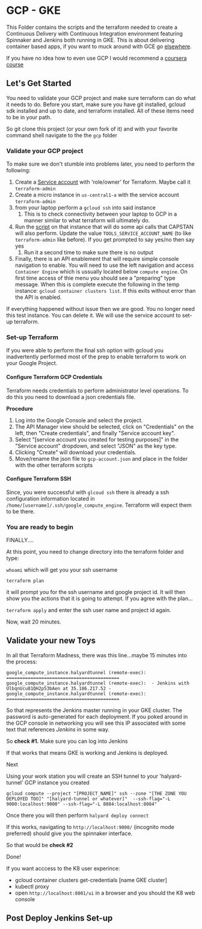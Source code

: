 # GCP - GKE

This Folder contains the scripts and the terraform needed to create a Continuous Delivery with Continuous Integration environment featuring  Spinnaker and Jenkins both running in GKE. This is about delivering container based apps, if you want to muck around with GCE go [elsewhere](https://github.com/GoogleCloudPlatform/spinnaker-deploymentmanager).  

If you have no idea how to even use GCP I would recommend a [coursera course](https://www.coursera.org/learn/gcp-infrastructure-foundation)

## Let's Get Started

You need to validate your GCP project and make sure terraform can do what it needs to do. Before you start, make sure you have git installed, gcloud sdk installed and up to date, and terraform installed. All of these items need to be in your path.

So git clone this project (or your own fork of it) and with your favorite command shell navigate to the the `gcp` folder

### Validate your GCP project

To make sure we don't stumble into problems later, you need to perform the following:
1. Create a [Service account](https://cloud.google.com/compute/docs/access/create-enable-service-accounts-for-instances) with  'role/owner' for Terraform. Maybe call it `terraform-admin`
1. Create a micro instance in `us-central1-a` with the service account `terraform-admin`
1. from your laptop perform a `gcloud ssh` into said instance
   1. This is to check connectivity between your laptop to GCP in a manner similar to what terraform will ultimately do.
1. Run the [script](./scripts/api_test.sh) on that instance that will do some api calls that CAPSTAN will also perform. Update the value `TOOLS_SERVICE_ACCOUNT_NAME` (to like `terraform-admin` like before). If you get prompted to say yes/no then say yes
   1. Run it a second time to make sure there is no output
1. Finally, there is an API enablement that will require simple console navigation to enable. You will need to use the left navigation and access `Container Engine` which is ussually located below `compute engine`. On first time access of thie menu you should see a "preparing" type message. When this is complete execute the following in the temp instance: `gcloud container clusters list`. If this exits without error than the API is enabled.


If everything happened without issue then we are good. You no longer need this test instance. You can delete it. We will use the service account to set-up terraform.

### Set-up Terraform

If you were able to perform the final ssh option with gcloud you inadvertently performed most of the prep to enable terraform to work on your Google Project.

#### Configure Terraform GCP Credentials
Terraform needs credentials to perform administrator level operations. To do this you need to download a json credentials file. 

**Procedure**
1. Log into the Google  Console and select the project.
1. The API Manager view should be selected, click on "Credentials" on the left, then "Create credentials", and finally "Service account key".
1. Select "[service account you created for testing purposes]" in the "Service account" dropdown, and select "JSON" as the key type.
1. Clicking "Create" will download your credentials.
1. Move/rename the json file to `gcp-account.json` and place in the folder with the other terraform scripts

#### Configure Terraform SSH

Since, you were successful with `glcoud ssh` there is already a ssh configuration information located in `/home/[username]/.ssh/google_compute_engine`. Terraform will expect them to be there. 

### You are ready to begin
 

FINALLY....

At this point, you need to change directory into the terraform folder and type:

`whoami` which will get you your ssh username

`terraform plan`

it will prompt you for the ssh username and google project id. It will then show you the actions that it is going to attempt. If you agree with the plan...

`terraform apply` and enter the ssh user name and project id again. 

Now, wait 20 minutes. 

## Validate your new Toys

In all that Terraform Madness, there was this line...maybe 15 minutes into the process:

`
google_compute_instance.halyardtunnel (remote-exec): ==========================================
google_compute_instance.halyardtunnel (remote-exec):  - Jenkins with UlbqnUcu81QH2p53bAen at 35.186.217.52 -
google_compute_instance.halyardtunnel (remote-exec): ==========================================
`


So that represents the Jenkins master running in your GKE cluster. The password is auto-generated for each deployment. If you poked around in the GCP console in networking you will see this IP associated with some text that references *Jenkins* in some way. 

So **check #1.** Make sure you can log into Jenkins

If that works that means GKE is working and Jenkins is deployed.

Next

Using your work station you will create an SSH tunnel to your 'halyard-tunnel' GCP instance you created

`
gcloud compute --project "[PROJECT_NAME]" ssh --zone "[THE ZONE YOU DEPLOYED TOO]" "[halyard-tunnel or whatever]"  --ssh-flag="-L 9000:localhost:9000" --ssh-flag="-L 8084:localhost:8084"
`


Once there you will then perform `halyard deploy connect`

If this works, navigating to `http://localhost:9000/` (incognito mode preferred) should give you the spinnaker interface. 

So that would be **check #2**

Done!


If you want acccess to the K8 user experince:
- gcloud container clusters get-credentials [name GKE cluster]
- kubectl proxy
- open `http://localhost:8001/ui` in a browser and you should the K8 web console


## Post Deploy Jenkins Set-up


